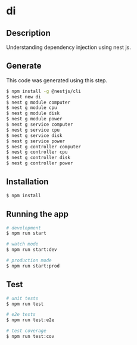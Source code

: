 # di

## Description

Understanding dependency injection using nest js.

## Generate

This code was generated using this step.

```bash
$ npm install -g @nestjs/cli
$ nest new di
$ nest g module computer
$ nest g module cpu
$ nest g module disk
$ nest g module power
$ nest g service computer
$ nest g service cpu
$ nest g service disk
$ nest g service power
$ nest g controller computer
$ nest g controller cpu
$ nest g controller disk
$ nest g controller power
```

## Installation

```bash
$ npm install
```

## Running the app

```bash
# development
$ npm run start

# watch mode
$ npm run start:dev

# production mode
$ npm run start:prod
```

## Test

```bash
# unit tests
$ npm run test

# e2e tests
$ npm run test:e2e

# test coverage
$ npm run test:cov
```
